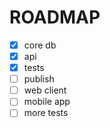 # ROADMAP

- [X] core db
- [X] api
- [X] tests
- [ ] publish
- [ ] web client
- [ ] mobile app
- [ ] more tests

